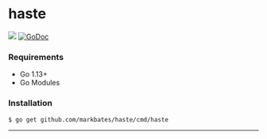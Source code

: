 # haste

[![](https://github.com/markbates/haste/workflows/Tests/badge.svg)](https://github.com/markbates/haste/actions)
[![GoDoc](https://godoc.org/github.com/markbates/haste?status.svg)](https://godoc.org/github.com/markbates/haste)

### Requirements

* Go 1.13+
* Go Modules

### Installation

```bash
$ go get github.com/markbates/haste/cmd/haste
```

---
